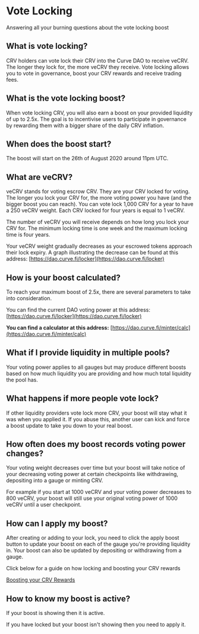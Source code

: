# Vote Locking

Answering all your burning questions about the vote locking boost

## What is vote locking?

CRV holders can vote lock their CRV into the Curve DAO to receive veCRV. The longer they lock for, the more veCRV they receive. Vote locking allows you to vote in governance, boost your CRV rewards and receive trading fees.

## What is the vote locking boost?

When vote locking CRV, you will also earn a boost on your provided liquidity of up to 2.5x. The goal is to incentivise users to participate in governance by rewarding them with a bigger share of the daily CRV inflation.

## When does the boost start?

The boost will start on the 26th of August 2020 around 11pm UTC.

## What are veCRV?

veCRV stands for voting escrow CRV. They are your CRV locked for voting. The longer you lock your CRV for, the more voting power you have (and the bigger boost you can reach). You can vote lock 1,000 CRV for a year to have a 250 veCRV weight. Each CRV locked for four years is equal to 1 veCRV.

The number of veCRV you will receive depends on how long you lock your CRV for. The minimum locking time is one week and the maximum locking time is four years.

Your veCRV weight gradually decreases as your escrowed tokens approach their lock expiry. A graph illustrating the decrease can be found at this address: [https://dao.curve.fi/locker](https://dao.curve.fi/locker)​

## How is your boost calculated?

To reach your maximum boost of 2.5x, there are several parameters to take into consideration.

You can find the current DAO voting power at this address: [https://dao.curve.fi/locker](https://dao.curve.fi/locker)​

**You can find a calculator at this address:** [https://dao.curve.fi/minter/calc](https://dao.curve.fi/minter/calc)​

## What if I provide liquidity in multiple pools?

Your voting power applies to all gauges but may produce different boosts based on how much liquidity you are providing and how much total liquidity the pool has.

## What happens if more people vote lock?

If other liquidity providers vote lock more CRV, your boost will stay what it was when you applied it. If you abuse this, another user can kick and force a boost update to take you down to your real boost.

## How often does my boost records voting power changes?

Your voting weight decreases over time but your boost will take notice of your decreasing voting power at certain checkpoints like withdrawing, depositing into a gauge or minting CRV.

For example if you start at 1000 veCRV and your voting power decreases to 800 veCRV, your boost will still use your original voting power of 1000 veCRV until a user checkpoint.

## How can I apply my boost?

After creating or adding to your lock, you need to click the apply boost button to update your boost on each of the gauge you're providing liquidity in. Your boost can also be updated by depositing or withdrawing from a gauge.

Click below for a guide on how locking and boosting your CRV rewards

[Boosting your CRV Rewards](/reward-gauges/boosting-your-crv-rewards)

## How to know my boost is active?

If your boost is showing then it is active.

If you have locked but your boost isn't showing then you need to apply it.

